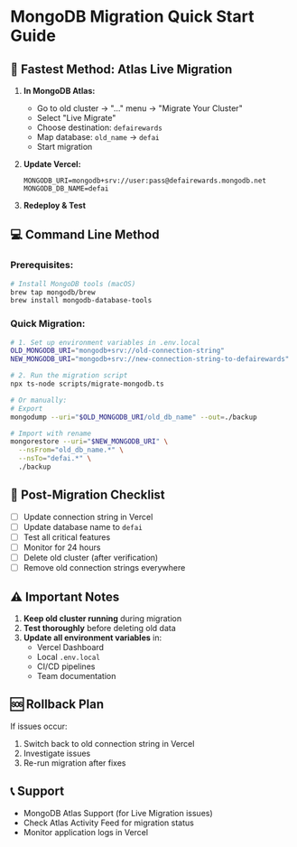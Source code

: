 # MongoDB Migration Quick Start Guide

## 🚀 Fastest Method: Atlas Live Migration

1. **In MongoDB Atlas:**
   - Go to old cluster → "..." menu → "Migrate Your Cluster"
   - Select "Live Migrate"
   - Choose destination: `defairewards`
   - Map database: `old_name` → `defai`
   - Start migration

2. **Update Vercel:**
   ```
   MONGODB_URI=mongodb+srv://user:pass@defairewards.mongodb.net
   MONGODB_DB_NAME=defai
   ```

3. **Redeploy & Test**

## 💻 Command Line Method

### Prerequisites:
```bash
# Install MongoDB tools (macOS)
brew tap mongodb/brew
brew install mongodb-database-tools
```

### Quick Migration:
```bash
# 1. Set up environment variables in .env.local
OLD_MONGODB_URI="mongodb+srv://old-connection-string"
NEW_MONGODB_URI="mongodb+srv://new-connection-string-to-defairewards"

# 2. Run the migration script
npx ts-node scripts/migrate-mongodb.ts

# Or manually:
# Export
mongodump --uri="$OLD_MONGODB_URI/old_db_name" --out=./backup

# Import with rename
mongorestore --uri="$NEW_MONGODB_URI" \
  --nsFrom="old_db_name.*" \
  --nsTo="defai.*" \
  ./backup
```

## 🔧 Post-Migration Checklist

- [ ] Update connection string in Vercel
- [ ] Update database name to `defai`
- [ ] Test all critical features
- [ ] Monitor for 24 hours
- [ ] Delete old cluster (after verification)
- [ ] Remove old connection strings everywhere

## ⚠️ Important Notes

1. **Keep old cluster running** during migration
2. **Test thoroughly** before deleting old data
3. **Update all environment variables** in:
   - Vercel Dashboard
   - Local `.env.local`
   - CI/CD pipelines
   - Team documentation

## 🆘 Rollback Plan

If issues occur:
1. Switch back to old connection string in Vercel
2. Investigate issues
3. Re-run migration after fixes

## 📞 Support

- MongoDB Atlas Support (for Live Migration issues)
- Check Atlas Activity Feed for migration status
- Monitor application logs in Vercel 